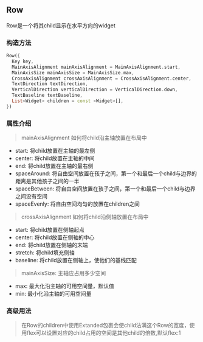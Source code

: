 ## **Row**

>
Row是一个将其child显示在水平方向的widget

### 构造方法
``` dart
Row({
  Key key,
  MainAxisAlignment mainAxisAlignment = MainAxisAlignment.start,
  MainAxisSize mainAxisSize = MainAxisSize.max,
  CrossAxisAlignment crossAxisAlignment = CrossAxisAlignment.center,
  TextDirection textDirection,
  VerticalDirection verticalDirection = VerticalDirection.down,
  TextBaseline textBaseline,
  List<Widget> children = const <Widget>[],
})
```

### 属性介绍
> mainAxisAlignment 如何将child沿主轴放置在布局中
* start: 将child放置在主轴的最左侧
* center: 将child放置在主轴的中间
* end: 将child放置在主轴的最右侧
* spaceAround: 将自由空间放置在孩子之间，第一个和最后一个child与边界的距离是其他孩子之间的一半
* spaceBetween: 将自由空间放置在孩子之间，第一个和最后一个child与边界之间没有空间
* spaceEvenly: 将自由空间均匀的放置在children之间
> crossAxisAlignment 如何将child沿侧轴放置在布局中
* start: 将child放置在侧轴起点
* center: 将child放置在侧轴的中心
* end: 将child放置在侧轴的末端
* stretch: 将child填充侧轴
* baseline: 将child放置在侧轴上，使他们的基线匹配
> mainAxisSize: 主轴应占用多少空间
* max: 最大化沿主轴的可用空间量，默认值
* min: 最小化沿主轴的可用空间量

### 高级用法
> 在Row的children中使用Extanded包裹会使child沾满这个Row的宽度，使用flex可以设置对应的child占用的空间是其他child的倍数,默认flex:1